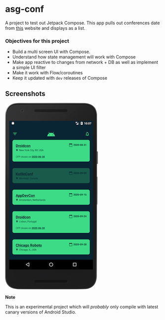 # asg-conf

A project to test out Jetpack Compose. This app pulls out conferences date from 
[this](http://androidstudygroup.github.io/conferences/) website and displays as a list.

### Objectives for this project
- Build a multi screen UI with Compose.
- Understand how state management will work with Compose
- Make app reactive to changes from network + DB as well as implement a simple UI filter
- Make it work with Flow/coroutines
- Keep it updated with `dev` releases of Compose

## Screenshots
![](/art/screenshot.png)

**Note**

This is an experimental project which will *probably* only compile with latest canary versions of 
Android Studio.